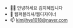 - 🙋‍♀️ 안녕하세요 김지혜입니다
- 👀 웹퍼블리셔/웹디자이너
- 📫 kimjihye1018@naver.com

<!---
hyepysd/hyepysd is a ✨ special ✨ repository because its `README.md` (this file) appears on your GitHub profile.
You can click the Preview link to take a look at your changes.
--->
